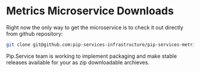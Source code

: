 # Metrics Microservice Downloads

Right now the only way to get the microservice is to check it out directly from github repository:

```bash
git clone git@github.com:pip-services-infrastructure/pip-services-metrics-dart.git
```

Pip.Service team is working to implement packaging and make stable releases available for your 
as zip downloadable archieves.
